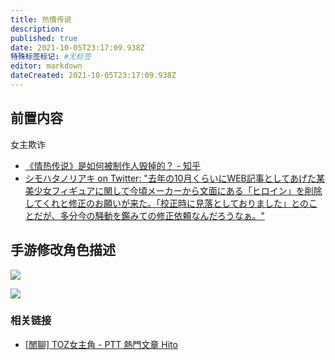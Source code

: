 ```yaml
---
title: 热情传说
description:
published: true
date: 2021-10-05T23:17:09.938Z
特殊标签标记: #无标签
editor: markdown
dateCreated: 2021-10-05T23:17:09.938Z
---
```


## 前置内容

女主欺诈

+ [《情热传说》是如何被制作人毁掉的？ - 知乎](https://zhuanlan.zhihu.com/p/25901470)
+ [シモハタノリアキ on Twitter: "去年の10月くらいにWEB記事としてあげた某美少女フィギュアに関して今頃メーカーから文面にある「ヒロイン」を削除してくれと修正のお願いが来た。「校正時に見落としておりました」とのことだが、多分今の騒動を鑑みての修正依頼なんだろうなぁ。"](https://archive.is/jhFY2 "https://twitter.com/billy_P/status/562222386984914946")


<!--
[『テイルズ オブ ゼスティリア』より、アリーシャが立体化！ - 電撃ホビーウェブ](https://web.archive.org/web/20211005123240/https://hobby.dengeki.com/news/39018/)
-->

## 手游修改角色描述

![](https://web.archive.org/web/20211005123221im_/http://livedoor.4.blogimg.jp/hatima/imgs/7/9/79bcf57e.jpg)

![](https://web.archive.org/web/20211005123221im_/https://i.imgur.com/pfJqahM.jpg)

### 相关链接

+ [[閒聊] TOZ女主角 - PTT 熱門文章 Hito](https://web.archive.org/web/20211005123221/https://ptthito.com/talesseries/m-1422848449-a-0a2/)
